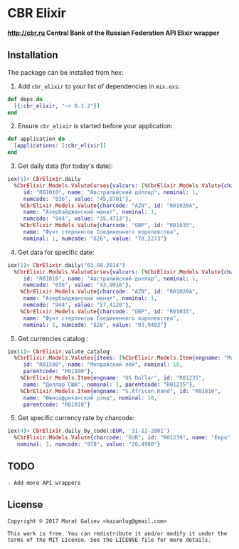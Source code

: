 # CBR Elixir

**http://cbr.ru Central Bank of the Russian Federation API Elixir wrapper**

## Installation

The package can be installed from hex:

1. Add `cbr_elixir` to your list of dependencies in `mix.exs`:

```elixir
def deps do
  [{:cbr_elixir, "~> 0.1.2"}]
end
```

2. Ensure `cbr_elixir` is started before your application:

```elixir
def application do
  [applications: [:cbr_elixir]]
end
```

3. Get daily data (for today's date):

```elixir
iex(1)> CbrElixir.daily
  %CbrElixir.Models.ValuteCurses{valcurs: [%CbrElixir.Models.Valute{charcode: "AUD",
     id: "R01010", name: "Австралийский доллар", nominal: 1,
     numcode: "036", value: "45,8701"},
    %CbrElixir.Models.Valute{charcode: "AZN", id: "R01020A",
     name: "Азербайджанский манат", nominal: 1,
     numcode: "944", value: "35,4713"},
    %CbrElixir.Models.Valute{charcode: "GBP", id: "R01035",
     name: "Фунт стерлингов Соединенного королевства",
     nominal: 1, numcode: "826", value: "78,2273"}
```

4. Get data for specific date:

```elixir
iex(1)> CbrElixir.daily("03.08.2014")
  %CbrElixir.Models.ValuteCurses{valcurs: [%CbrElixir.Models.Valute{charcode: "AUD",
     id: "R01010", name: "Австралийский доллар", nominal: 1,
     numcode: "036", value: "43,9016"},
    %CbrElixir.Models.Valute{charcode: "AZN", id: "R01020A",
     name: "Азербайджанский манат", nominal: 1,
     numcode: "944", value: "57,4120"},
    %CbrElixir.Models.Valute{charcode: "GBP", id: "R01035",
     name: "Фунт стерлингов Соединенного королевства",
     nominal: 1, numcode: "826", value: "93,9403"}
```

5. Get currencies catalog :

```elixir
iex(1)> CbrElixir.valute_catalog
  %CbrElixir.Models.Valutes{items: [%CbrElixir.Models.Item{engname: "Moldova Lei",
     id: "R01500", name: "Молдавский лей", nominal: 10,
     parentcode: "R01500"},
    %CbrElixir.Models.Item{engname: "US Dollar", id: "R01235",
     name: "Доллар США", nominal: 1, parentcode: "R01235"},
    %CbrElixir.Models.Item{engname: "S.African Rand", id: "R01810",
     name: "Южноафриканский рэнд", nominal: 10,
     parentcode: "R01810"}
```

5. Get specific currency rate by charcode:

```elixir
iex(4)> CbrElixir.daily_by_code(:EUR, '31-12-2001')
  %CbrElixir.Models.Valute{charcode: "EUR", id: "R01239", name: "Евро",
   nominal: 1, numcode: "978", value: "26,4900"}
```


## TODO

    - Add more API wrappers

## License

    Copyright © 2017 Marat Galiev <kazanlug@gmail.com>

    This work is free. You can redistribute it and/or modify it under the
    terms of the MIT License. See the LICENSE file for more details.
